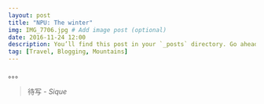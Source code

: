 ```yaml
---
layout: post
title: "NPU: The winter"
img: IMG_7706.jpg # Add image post (optional)
date: 2016-11-24 12:00
description: You’ll find this post in your `_posts` directory. Go ahead and edit it and re-build the site to see your changes. # Add post description (optional)
tag: [Travel, Blogging, Mountains]
---
```

。。。
> 待写 <cite>- Sique</cite>